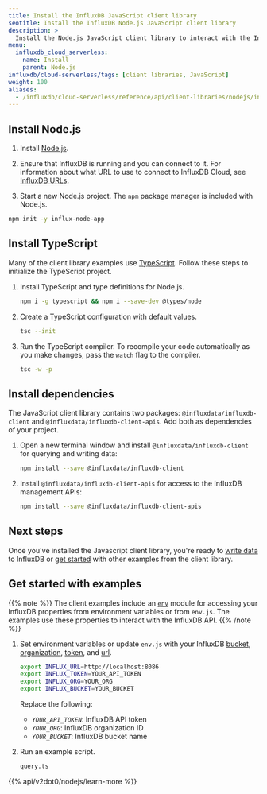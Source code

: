 ```yaml
---
title: Install the InfluxDB JavaScript client library
seotitle: Install the InfluxDB Node.js JavaScript client library
description: >
  Install the Node.js JavaScript client library to interact with the InfluxDB v2 API.
menu:
  influxdb_cloud_serverless:
    name: Install
    parent: Node.js
influxdb/cloud-serverless/tags: [client libraries, JavaScript]
weight: 100
aliases:
  - /influxdb/cloud-serverless/reference/api/client-libraries/nodejs/install
---
```



## Install Node.js

1. Install [Node.js](https://nodejs.org/en/download/package-manager/).

2. Ensure that InfluxDB is running and you can connect to it.
   For information about what URL to use to connect to InfluxDB Cloud, see [InfluxDB URLs](/influxdb/cloud-serverless/reference/urls/).

3. Start a new Node.js project.
  The `npm` package manager is included with Node.js.

  ```sh
  npm init -y influx-node-app
  ```

## Install TypeScript

Many of the client library examples use [TypeScript](https://www.typescriptlang.org/). Follow these steps to initialize the TypeScript project.

1. Install TypeScript and type definitions for Node.js.

   ```sh
   npm i -g typescript && npm i --save-dev @types/node
   ```
2. Create a TypeScript configuration with default values.

   ```sh
   tsc --init
   ```
3. Run the TypeScript compiler. To recompile your code automatically as you make changes, pass the `watch` flag to the compiler.

   ```sh
   tsc -w -p
   ```

## Install dependencies

The JavaScript client library contains two packages: `@influxdata/influxdb-client` and `@influxdata/influxdb-client-apis`.
Add both as dependencies of your project.

1. Open a new terminal window and install  `@influxdata/influxdb-client` for querying and writing data:

   ```sh
   npm install --save @influxdata/influxdb-client
   ```

3. Install `@influxdata/influxdb-client-apis` for access to the InfluxDB management APIs:

   ```sh
   npm install --save @influxdata/influxdb-client-apis
   ```

## Next steps

Once you've installed the Javascript client library, you're ready to [write data](/influxdb/cloud-serverless/api-guide/client-libraries/nodejs/write/) to InfluxDB or [get started](#get-started-with-examples) with other examples from the client library.

## Get started with examples

{{% note %}}
The client examples include an [`env`](https://github.com/influxdata/influxdb-client-js/blob/master/examples/env.js) module for accessing your InfluxDB properties from environment variables or from `env.js`.
The examples use these properties to interact with the InfluxDB API.
{{% /note %}}

1. Set environment variables or update `env.js` with your InfluxDB [bucket](/influxdb/cloud-serverless/organizations/buckets/), [organization](/influxdb/cloud-serverless/organizations/), [token](/influxdb/cloud-serverless/security/tokens/), and [url](/influxdb/cloud-serverless/reference/urls/).

   ```sh
   export INFLUX_URL=http://localhost:8086
   export INFLUX_TOKEN=YOUR_API_TOKEN
   export INFLUX_ORG=YOUR_ORG
   export INFLUX_BUCKET=YOUR_BUCKET
   ```
   Replace the following:
   - *`YOUR_API_TOKEN`*: InfluxDB API token
   - *`YOUR_ORG`*: InfluxDB organization ID
   - *`YOUR_BUCKET`*: InfluxDB bucket name

2. Run an example script.

   ```sh
   query.ts
   ```
{{% api/v2dot0/nodejs/learn-more %}}
